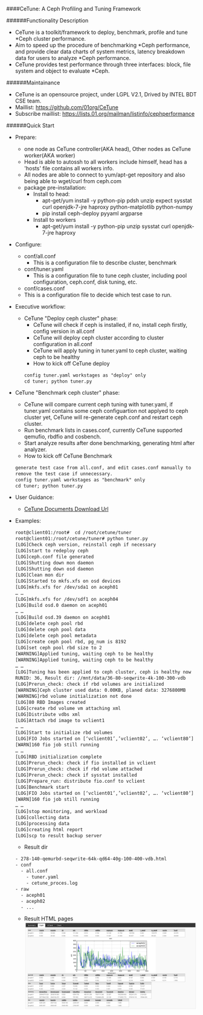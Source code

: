 ####CeTune: A Ceph Profiling and Tuning Framework

######Functionality Description
- CeTune is a toolkit/framework to deploy, benchmark, profile and tune *Ceph cluster performance. 
- Aim to speed up the procedure of benchmarking *Ceph performance, and provide clear data charts of system metrics, latency breakdown data for users to analyze *Ceph performance.
- CeTune provides test performance through three interfaces: block, file system and object to evaluate *Ceph.

######Maintainance
- CeTune is an opensource project, under LGPL V2.1, Drived by INTEL BDT CSE team.
- Maillist: https://github.com/01org/CeTune
- Subscribe maillist: https://lists.01.org/mailman/listinfo/cephperformance


######Quick Start
- Prepare:
  - one node as CeTune controller(AKA head), Other nodes as CeTune worker(AKA worker)
  - Head is able to autossh to all workers include himself, head has a 'hosts' file contains all workers info.
  - All nodes are able to connect to yum/apt-get repository and also being able to wget/curl from ceph.com
  - package pre-installation:
    - Install to head:
      - apt-get/yum install -y python-pip pdsh unzip expect sysstat curl openjdk-7-jre haproxy python-matplotlib python-numpy
      - pip install ceph-deploy pyyaml argparse
    - Install to workers
      - apt-get/yum install -y python-pip unzip sysstat curl openjdk-7-jre haproxy

- Configure:
  - conf/all.conf
    - This is a configuration file to describe cluster, benchmark
  - conf/tuner.yaml
    - This is a configuration file to tune ceph cluster, including pool configuration, ceph.conf, disk tuning, etc.
  - conf/cases.conf
  -   This is a configuration file to decide which test case to run.

- Executive workflow:
  - CeTune "Deploy ceph cluster" phase:
    - CeTune will check if ceph is installed, if no, install ceph firstly, config version in all.conf
    - CeTune will deploy ceph cluster according to cluster configuration in all.conf
    - CeTune will apply tuning in tuner.yaml to ceph cluster, waiting ceph to be healthy
    - How to kick off CeTune deploy
    ```
    config tuner.yaml workstages as "deploy" only
    cd tuner; python tuner.py
    ```
 - CeTune "Benchmark ceph cluster" phase:
     - CeTune will compare current ceph tuning with tuner.yaml, if tuner.yaml contains some ceph configuartion not applyed to ceph cluster yet, CeTune will re-generate ceph.conf and restart ceph cluster.
     - Run benchmark lists in cases.conf, currently CeTune supported qemufio, rbdfio and cosbench.
     - Start analyze results after done benchmarking, generating html after analyzer.
     - How to kick off CeTune Benchmark
     ```
     generate test case from all.conf, and edit cases.conf manually to remove the test case if unnecessary.
     config tuner.yaml workstages as "benchmark" only
     cd tuner; python tuner.py
     ```
- User Guidance:
  - [CeTune Documents Download Url](https://github.com/01org/CeTune/blob/master/CeTune%20Document.pdf)

- Examples:
  ```
  root@client01:/root#  cd /root/cetune/tuner
  root@client01:/root/cetune/tuner# python tuner.py
  [LOG]Check ceph version, reinstall ceph if necessary
  [LOG]start to redeploy ceph
  [LOG]ceph.conf file generated
  [LOG]Shutting down mon daemon
  [LOG]Shutting down osd daemon
  [LOG]Clean mon dir
  [LOG]Started to mkfs.xfs on osd devices
  [LOG]mkfs.xfs for /dev/sda1 on aceph01
  … …
  [LOG]mkfs.xfs for /dev/sdf1 on aceph04
  [LOG]Build osd.0 daemon on aceph01
  … …
  [LOG]Build osd.39 daemon on aceph01
  [LOG]delete ceph pool rbd
  [LOG]delete ceph pool data
  [LOG]delete ceph pool metadata
  [LOG]create ceph pool rbd, pg_num is 8192
  [LOG]set ceph pool rbd size to 2
  [WARNING]Applied tuning, waiting ceph to be healthy
  [WARNING]Applied tuning, waiting ceph to be healthy
  … …
  [LOG]Tuning has been applied to ceph cluster, ceph is healthy now 
  RUNID: 36, Result dir: //mnt/data/36-80-seqwrite-4k-100-300-vdb
  [LOG]Prerun_check: check if rbd volumes are initialized
  [WARNING]Ceph cluster used data: 0.00KB, planed data: 3276800MB
  [WARNING]rbd volume initialization not done
  [LOG]80 RBD Images created
  [LOG]create rbd volume vm attaching xml
  [LOG]Distribute vdbs xml
  [LOG]Attach rbd image to vclient1
  … …
  [LOG]Start to initialize rbd volumes
  [LOG]FIO Jobs started on [‘vclient01’,’vclient02’, …. ‘vclient80’]
  [WARN]160 fio job still running
  … …
  [LOG]RBD initialization complete
  [LOG]Prerun_check: check if fio installed in vclient
  [LOG]Prerun_check: check if rbd volume attached
  [LOG]Prerun_check: check if sysstat installed
  [LOG]Prepare_run: distribute fio.conf to vclient
  [LOG]Benchmark start
  [LOG]FIO Jobs started on [‘vclient01’,’vclient02’, …. ‘vclient80’]
  [WARN]160 fio job still running
  … …
  [LOG]stop monitoring, and workload
  [LOG]collecting data
  [LOG]processing data
  [LOG]creating html report
  [LOG]scp to result backup server
  ```
  - Result dir
  ```
  - 278-140-qemurbd-seqwrite-64k-qd64-40g-100-400-vdb.html
  - conf
    - all.conf
	  - tuner.yaml
	  - cetune_proces.log
  - raw
    - aceph01
    - aceph02
    - ...
  ```
  - Result HTML pages
  ![CeTune HTML](https://github.com/01org/CeTune/blob/master/examples/CeTune.png)
